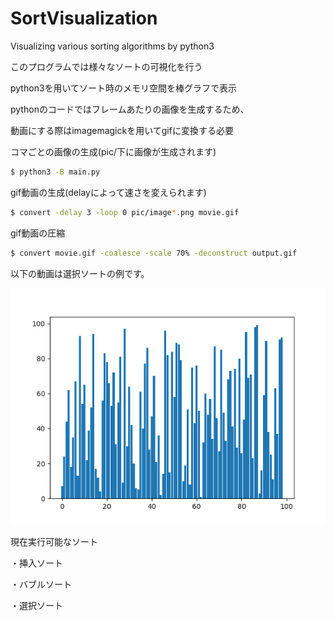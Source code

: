# SortVisualization

Visualizing various sorting algorithms by python3

このプログラムでは様々なソートの可視化を行う

python3を用いてソート時のメモリ空間を棒グラフで表示

pythonのコードではフレームあたりの画像を生成するため、

動画にする際はimagemagickを用いてgifに変換する必要

コマごとの画像の生成(pic/下に画像が生成されます)
```bash
$ python3 -B main.py
```

gif動画の生成(delayによって速さを変えられます)
```bash
$ convert -delay 3 -loop 0 pic/image*.png movie.gif
```

gif動画の圧縮
```bash
$ convert movie.gif -coalesce -scale 70% -deconstruct output.gif
```

以下の動画は選択ソートの例です。

![result](https://github.com/smallptarmigan/SortVisualization/blob/master/media/sample.gif)

現在実行可能なソート

・挿入ソート

・バブルソート

・選択ソート
